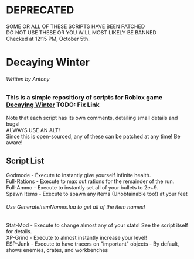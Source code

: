 # DEPRECATED
SOME OR ALL OF THESE SCRIPTS HAVE BEEN PATCHED<br>
DO NOT USE THESE OR YOU WILL MOST LIKELY BE BANNED<br>
Checked at 12:15 PM, October 5th.

# Decaying Winter
###### Written by Antony
### This is a simple repositiory of scripts for Roblox game [Decaying Winter](https://www.roblox.com/12345) TODO: Fix Link<br>
Note that each script has its own comments, detailing small details and bugs!<br>
ALWAYS USE AN ALT!<br>
Since this is open-sourced, any of these can be patched at any time! Be aware!<br>

## Script List
Godmode - Execute to instantly give yourself infinite health.<br>
Full-Rations - Execute to max out rations for the remainder of the run.<br>
Full-Ammo - Execute to instantly set all of your bullets to 2e+9.<br>
Spawn Items - Execute to spawn any items (Unobtainable too!) at your feet
###### Use GenerateItemNames.lua to get all of the item names! 
Stat-Mod - Execute to change almost any of your stats! See the script itself for details.<br>
XP-Grind - Execute to almost instantly increase your level!<br>
ESP-Junk - Execute to have tracers on "important" objects - By default, shows enemies, crates, and workbenches<br>
